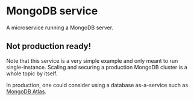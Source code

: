 # MongoDB service

A microservice running a MongoDB server.

## Not production ready!

Note that this service is a very simple example and only meant to run single-instance. Scaling and securing a production MongoDB cluster is a whole topic by itself.

In production, one could consider using a database as-a-service such as [MongoDB Atlas](https://www.mongodb.com/cloud/atlas).